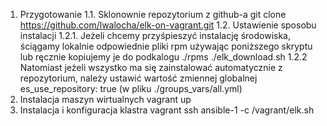 1. Przygotowanie
  1.1. Sklonownie repozytorium z github-a
    git clone https://github.com/lwalocha/elk-on-vagrant.git
  1.2. Ustawienie sposobu instalacji
    1.2.1. Jeżeli chcemy przyśpieszyć instalację środowiska, ściągamy lokalnie odpowiednie pliki rpm używając poniższego skryptu lub ręcznie kopiujemy je do podkalogu ./rpms
      ./elk_download.sh 
    1.2.2 Natomiast jeżeli wszystko ma się zainstalować automatycznie z repozytorium, należy ustawić wartość zmiennej globalnej es_use_repository: true (w pliku ./groups_vars/all.yml) 
2. Instalacja maszyn wirtualnych
  vagrant up
3. Instalacja i konfiguracja klastra
  vagrant ssh ansible-1 -c /vagrant/elk.sh

